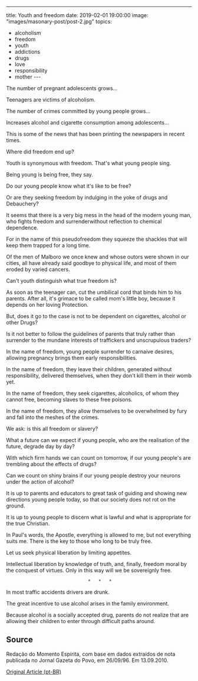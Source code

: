 ---
title: Youth and freedom
date: 2019-02-01 19:00:00
image: "images/masonary-post/post-2.jpg"
topics: 
- alcoholism
- freedom
- youth
- addictions
- drugs
- love
- responsibility
- mother
--- 

The number of pregnant adolescents grows...

Teenagers are victims of alcoholism.

The number of crimes committed by young people grows...

Increases alcohol and cigarette consumption among adolescents...

This is some of the news that has been printing the newspapers in recent times.

Where did freedom end up?

Youth is synonymous with freedom. That's what young people sing.

Being young is being free, they say.

Do our young people know what it's like to be free?

Or are they seeking freedom by indulging in the yoke of drugs and
Debauchery?

It seems that there is a very big mess in the head of the modern young man, who fights
freedom and surrenderwithout reflection to chemical dependence.

For in the name of this pseudofreedom they squeeze the shackles that will keep them trapped
for a long time.

Of the men of Malboro we once knew and whose outors were shown in
our cities, all have already said goodbye to physical life, and most of them
eroded by varied cancers.

Can't youth distinguish what true freedom is?

As soon as the teenager can, cut the umbilical cord that binds him to his parents.
After all, it's grimace to be called mom's little boy, because it depends on her loving
Protection.

But, does it go to the case is not to be dependent on cigarettes, alcohol or other
Drugs?

Is it not better to follow the guidelines of parents that truly
rather than surrender to the mundane interests of traffickers and
unscrupulous traders?

In the name of freedom, young people surrender to carnaive desires, allowing
pregnancy brings them early responsibilities.

In the name of freedom, they leave their children, generated without responsibility, delivered
themselves, when they don't kill them in their womb yet.

In the name of freedom, they seek cigarettes, alcoholics, of whom they cannot
free, becoming slaves to these free poisons.

In the name of freedom, they allow themselves to be overwhelmed by fury and fall into the meshes of the
crimes.

We ask: is this all freedom or slavery?

What a future can we expect if young people, who are the realisation of the future,
degrade day by day?

With which firm hands we can count on tomorrow, if our young people's are
trembling about the effects of drugs?

Can we count on shiny brains if our young people destroy
your neurons under the action of alcohol?

It is up to parents and educators to great task of guiding and showing new directions
young people today, so that our society does not rot on the ground.

It is up to young people to discern what is lawful and what is appropriate for the true Christian.

In Paul's words, the Apostle, everything is allowed to me, but not everything suits me. There
is the key to those who long to be truly free.

Let us seek physical liberation by limiting appetites.

Intellectual liberation by knowledge of truth, and, finally, freedom
moral by the conquest of virtues. Only in this way will we be sovereignly free.

                                   *   *   *

In most traffic accidents drivers are drunk.

The great incentive to use alcohol arises in the family environment.

Because alcohol is a socially accepted drug, parents do not realize that
are allowing their children to enter through difficult paths around.


## Source
Redação do Momento Espírita, com base em
dados extraídos de nota publicada no Jornal
Gazeta do Povo, em 26/09/96.
Em 13.09.2010.


[Original Article (pt-BR)](http://www.momento.com.br/pt/ler_texto.php?id=2746)



